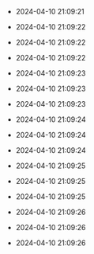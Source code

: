 
- 2024-04-10 21:09:21

- 2024-04-10 21:09:22

- 2024-04-10 21:09:22

- 2024-04-10 21:09:22

- 2024-04-10 21:09:23

- 2024-04-10 21:09:23

- 2024-04-10 21:09:23

- 2024-04-10 21:09:24

- 2024-04-10 21:09:24

- 2024-04-10 21:09:24

- 2024-04-10 21:09:25

- 2024-04-10 21:09:25

- 2024-04-10 21:09:25

- 2024-04-10 21:09:26

- 2024-04-10 21:09:26

- 2024-04-10 21:09:26
